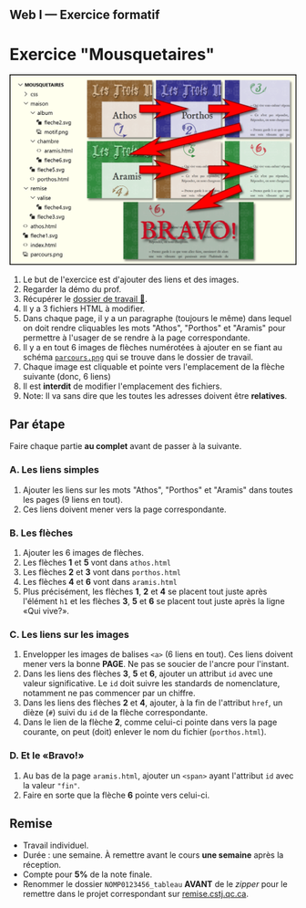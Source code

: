 
## Web I &mdash; Exercice formatif
# Exercice "Mousquetaires"

![Le chemin à suivre](parcours.png)
1. Le but de l'exercice est d'ajouter des liens et des images.
1. Regarder la démo du prof.
1. Récupérer le [dossier de travail 📁](https://github.com/web1cstj/mousquetaires/archive/refs/heads/depart.zip).
1. Il y a 3 fichiers HTML à modifier.
1. Dans chaque page, il y a un paragraphe (toujours le même) dans lequel on doit rendre cliquables les mots "Athos", "Porthos" et "Aramis" pour permettre à l'usager de se rendre à la page correspondante.
1. Il y a en tout 6 images de flèches numérotées à ajouter en se fiant au schéma [`parcours.png`](parcours.png) qui se trouve dans le dossier de travail.
1. Chaque image est cliquable et pointe vers l'emplacement de la flèche suivante (donc, 6 liens)
1. Il est __interdit__ de modifier l'emplacement des fichiers.
1. Note: Il va sans dire que les toutes les adresses doivent être __relatives__.

## Par étape
Faire chaque partie __au complet__ avant de passer à la suivante.

### A. Les liens simples
1. Ajouter les liens sur les mots "Athos", "Porthos" et "Aramis" dans toutes les pages (9 liens en tout).
1. Ces liens doivent mener vers la page correspondante.

### B. Les flèches
1. Ajouter les 6 images de flèches.
1. Les flèches __1__ et __5__ vont dans `athos.html`
1. Les flèches __2__ et __3__ vont dans `porthos.html`
1. Les flèches __4__ et __6__ vont dans `aramis.html`
1. Plus précisément, les flèches __1__, __2__ et __4__ se placent tout juste après l'élément `h1` et les flèches __3__, __5__ et __6__ se placent tout juste après la ligne «Qui vive?».

### C. Les liens sur les images
1. Envelopper les images de balises `<a>` (6 liens en tout). Ces liens doivent mener vers la bonne __PAGE__. Ne pas se soucier de l'ancre pour l'instant.
1. Dans les liens des flèches __3__, __5__ et __6__, ajouter un attribut `id` avec une valeur significative. Le `id` doit suivre les standards de nomenclature, notamment ne pas commencer par un chiffre.
1. Dans les liens des flèches __2__ et __4__, ajouter, à la fin de l'attribut `href`, un dièze (`#`) suivi du `id` de la flèche correspondante.
1. Dans le lien de la flèche __2__, comme celui-ci pointe dans vers la page courante, on peut (doit) enlever le nom du fichier (`porthos.html`).

### D. Et le «Bravo!»
1. Au bas de la page `aramis.html`, ajouter un `<span>` ayant l'attribut `id` avec la valeur `"fin"`.
1. Faire en sorte que la flèche __6__ pointe vers celui-ci.

## Remise
- Travail individuel.
- Durée : une semaine. À remettre avant le cours __une semaine__ après la réception.
- Compte pour __5%__ de la note finale.
- Renommer le dossier `NOMP0123456_tableau` __AVANT__ de le _zipper_ pour le remettre dans le projet correspondant sur [remise.cstj.qc.ca](https://remise.cstj.qc.ca).

